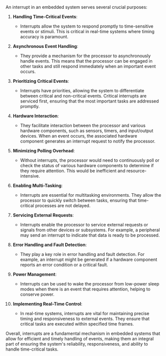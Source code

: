 An interrupt in an embedded system serves several crucial purposes:

1. **Handling Time-Critical Events**:
   - Interrupts allow the system to respond promptly to time-sensitive events or stimuli. This is critical in real-time systems where timing accuracy is paramount.

2. **Asynchronous Event Handling**:
   - They provide a mechanism for the processor to asynchronously handle events. This means that the processor can be engaged in other tasks and still respond immediately when an important event occurs.

3. **Prioritizing Critical Events**:
   - Interrupts have priorities, allowing the system to differentiate between critical and non-critical events. Critical interrupts are serviced first, ensuring that the most important tasks are addressed promptly.

4. **Hardware Interaction**:
   - They facilitate interaction between the processor and various hardware components, such as sensors, timers, and input/output devices. When an event occurs, the associated hardware component generates an interrupt request to notify the processor.

5. **Minimizing Polling Overhead**:
   - Without interrupts, the processor would need to continuously poll or check the status of various hardware components to determine if they require attention. This would be inefficient and resource-intensive.

6. **Enabling Multi-Tasking**:
   - Interrupts are essential for multitasking environments. They allow the processor to quickly switch between tasks, ensuring that time-critical processes are not delayed.

7. **Servicing External Requests**:
   - Interrupts enable the processor to service external requests or signals from other devices or subsystems. For example, a peripheral may send an interrupt to indicate that data is ready to be processed.

8. **Error Handling and Fault Detection**:
   - They play a key role in error handling and fault detection. For example, an interrupt might be generated if a hardware component reports an error condition or a critical fault.

9. **Power Management**:
   - Interrupts can be used to wake the processor from low-power sleep modes when there is an event that requires attention, helping to conserve power.

10. **Implementing Real-Time Control**:
    - In real-time systems, interrupts are vital for maintaining precise timing and responsiveness to external events. They ensure that critical tasks are executed within specified time frames.

Overall, interrupts are a fundamental mechanism in embedded systems that allow for efficient and timely handling of events, making them an integral part of ensuring the system's reliability, responsiveness, and ability to handle time-critical tasks.
